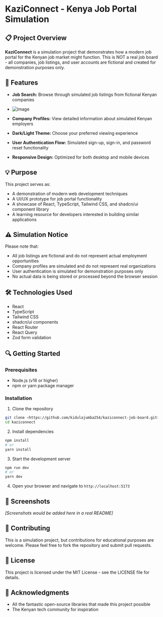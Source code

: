 
# KaziConnect - Kenya Job Portal Simulation


## 📋 Project Overview

**KaziConnect** is a simulation project that demonstrates how a modern job portal for the Kenyan job market might function. This is NOT a real job board - all companies, job listings, and user accounts are fictional and created for demonstration purposes only.

## 🚀 Features

- **Job Search:** Browse through simulated job listings from fictional Kenyan companies
- ![image](https://github.com/user-attachments/assets/3d60ae6b-6d7f-476d-bffc-2eec9504b04d)

- **Company Profiles:** View detailed information about simulated Kenyan employers
- **Dark/Light Theme:** Choose your preferred viewing experience
- **User Authentication Flow:** Simulated sign-up, sign-in, and password reset functionality
- **Responsive Design:** Optimized for both desktop and mobile devices

## 💡 Purpose

This project serves as:
- A demonstration of modern web development techniques
- A UI/UX prototype for job portal functionality
- A showcase of React, TypeScript, Tailwind CSS, and shadcn/ui component library
- A learning resource for developers interested in building similar applications

## ⚠️ Simulation Notice

Please note that:
- All job listings are fictional and do not represent actual employment opportunities
- Company profiles are simulated and do not represent real organizations
- User authentication is simulated for demonstration purposes only
- No actual data is being stored or processed beyond the browser session

## 🛠️ Technologies Used

- React
- TypeScript
- Tailwind CSS
- shadcn/ui components
- React Router
- React Query
- Zod form validation

## 🔍 Getting Started

### Prerequisites

- Node.js (v16 or higher)
- npm or yarn package manager

### Installation

1. Clone the repository
```bash
git clone <https://github.com/kidulajumba254/kaziconnect-job-board.git>
cd kaziconnect
```

2. Install dependencies
```bash
npm install
# or
yarn install
```

3. Start the development server
```bash
npm run dev
# or
yarn dev
```

4. Open your browser and navigate to `http://localhost:5173`

## 📱 Screenshots

*[Screenshots would be added here in a real README]*

## 🤝 Contributing

This is a simulation project, but contributions for educational purposes are welcome. Please feel free to fork the repository and submit pull requests.

## 📄 License

This project is licensed under the MIT License - see the LICENSE file for details.

## 🙏 Acknowledgments

- All the fantastic open-source libraries that made this project possible
- The Kenyan tech community for inspiration
